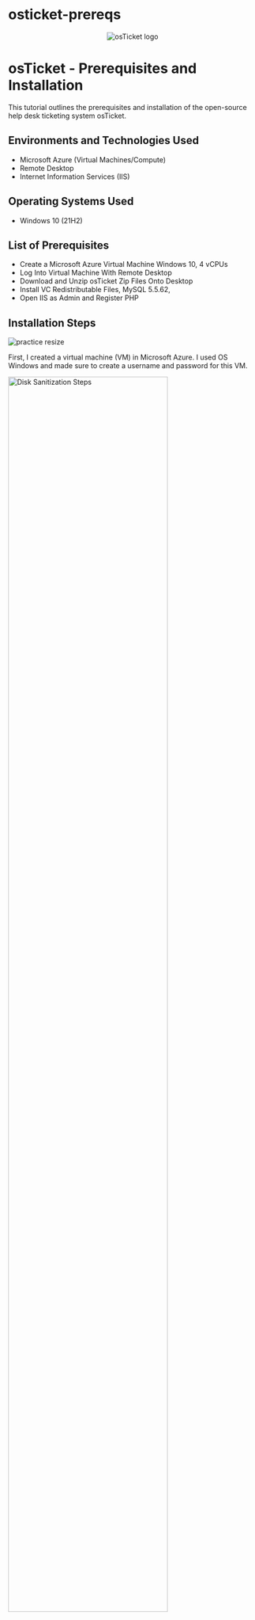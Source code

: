 # osticket-prereqs
<p align="center">
<img src="https://i.imgur.com/Clzj7Xs.png" alt="osTicket logo"/>
</p>

<h1>osTicket - Prerequisites and Installation</h1>
This tutorial outlines the prerequisites and installation of the open-source help desk ticketing system osTicket.<br />



<h2>Environments and Technologies Used</h2>

- Microsoft Azure (Virtual Machines/Compute)
- Remote Desktop
- Internet Information Services (IIS)

<h2>Operating Systems Used </h2>

- Windows 10</b> (21H2)

<h2>List of Prerequisites</h2>

- Create a Microsoft Azure Virtual Machine Windows 10, 4 vCPUs
- Log Into Virtual Machine With Remote Desktop
- Download and Unzip osTicket Zip Files Onto Desktop
- Install VC Redistributable Files, MySQL 5.5.62, 
- Open IIS as Admin and Register PHP

<h2>Installation Steps</h2>

<p>

![practice resize](https://github.com/user-attachments/assets/c09f3b28-7d8a-44c6-abdb-3db65c960bc9)

First, I created a virtual machine (VM) in Microsoft Azure. I used OS Windows and made sure to create a username and password for this VM.

<img src="https://i.imgur.com/DJmEXEB.png" height="80%" width="80%" alt="Disk Sanitization Steps"/>
</p>
<p>




</p>
<br />

<p>
<img src="https://i.imgur.com/DJmEXEB.png" height="80%" width="80%" alt="Disk Sanitization Steps"/>
</p>
<p>




</p>
<br />

<p>
<img src="https://i.imgur.com/DJmEXEB.png" height="80%" width="80%" alt="Disk Sanitization Steps"/>
</p>
<p>




</p>
<br />
